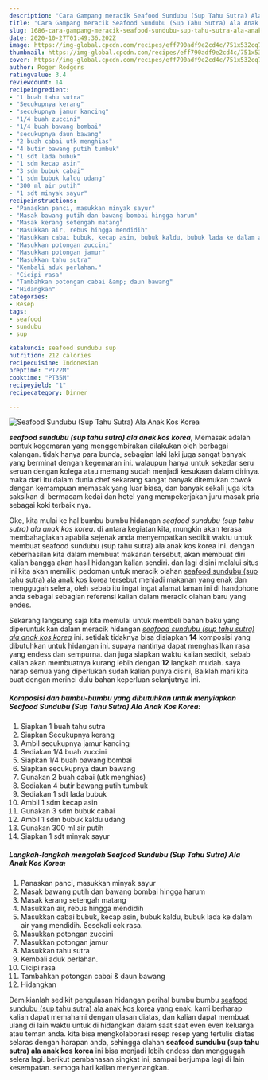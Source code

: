 ```yaml
---
description: "Cara Gampang meracik Seafood Sundubu (Sup Tahu Sutra) Ala Anak Kos Korea yang mudah"
title: "Cara Gampang meracik Seafood Sundubu (Sup Tahu Sutra) Ala Anak Kos Korea yang mudah"
slug: 1686-cara-gampang-meracik-seafood-sundubu-sup-tahu-sutra-ala-anak-kos-korea-yang-mudah
date: 2020-10-27T01:49:36.202Z
image: https://img-global.cpcdn.com/recipes/eff790adf9e2cd4c/751x532cq70/seafood-sundubu-sup-tahu-sutra-ala-anak-kos-korea-foto-resep-utama.jpg
thumbnail: https://img-global.cpcdn.com/recipes/eff790adf9e2cd4c/751x532cq70/seafood-sundubu-sup-tahu-sutra-ala-anak-kos-korea-foto-resep-utama.jpg
cover: https://img-global.cpcdn.com/recipes/eff790adf9e2cd4c/751x532cq70/seafood-sundubu-sup-tahu-sutra-ala-anak-kos-korea-foto-resep-utama.jpg
author: Roger Rodgers
ratingvalue: 3.4
reviewcount: 14
recipeingredient:
- "1 buah tahu sutra"
- "Secukupnya kerang"
- "secukupnya jamur kancing"
- "1/4 buah zuccini"
- "1/4 buah bawang bombai"
- "secukupnya daun bawang"
- "2 buah cabai utk menghias"
- "4 butir bawang putih tumbuk"
- "1 sdt lada bubuk"
- "1 sdm kecap asin"
- "3 sdm bubuk cabai"
- "1 sdm bubuk kaldu udang"
- "300 ml air putih"
- "1 sdt minyak sayur"
recipeinstructions:
- "Panaskan panci, masukkan minyak sayur"
- "Masak bawang putih dan bawang bombai hingga harum"
- "Masak kerang setengah matang"
- "Masukkan air, rebus hingga mendidih"
- "Masukkan cabai bubuk, kecap asin, bubuk kaldu, bubuk lada ke dalam air yang mendidih. Sesekali cek rasa."
- "Masukkan potongan zuccini"
- "Masukkan potongan jamur"
- "Masukkan tahu sutra"
- "Kembali aduk perlahan."
- "Cicipi rasa"
- "Tambahkan potongan cabai &amp; daun bawang"
- "Hidangkan"
categories:
- Resep
tags:
- seafood
- sundubu
- sup

katakunci: seafood sundubu sup 
nutrition: 212 calories
recipecuisine: Indonesian
preptime: "PT22M"
cooktime: "PT35M"
recipeyield: "1"
recipecategory: Dinner

---
```



![Seafood Sundubu (Sup Tahu Sutra) Ala Anak Kos Korea](https://img-global.cpcdn.com/recipes/eff790adf9e2cd4c/751x532cq70/seafood-sundubu-sup-tahu-sutra-ala-anak-kos-korea-foto-resep-utama.jpg)

<b><i>seafood sundubu (sup tahu sutra) ala anak kos korea</i></b>, Memasak adalah bentuk kegemaran yang menggembirakan dilakukan oleh berbagai kalangan. tidak hanya para bunda, sebagian laki laki juga sangat banyak yang berminat dengan kegemaran ini. walaupun hanya untuk sekedar seru seruan dengan kolega atau memang sudah menjadi kesukaan dalam dirinya. maka dari itu dalam dunia chef sekarang sangat banyak ditemukan cowok dengan kemampuan memasak yang luar biasa, dan banyak sekali juga kita saksikan di bermacam kedai dan hotel yang mempekerjakan juru masak pria sebagai koki terbaik nya.



Oke, kita mulai ke hal bumbu bumbu hidangan <i>seafood sundubu (sup tahu sutra) ala anak kos korea</i>. di antara kegiatan kita, mungkin akan terasa membahagiakan apabila sejenak anda menyempatkan sedikit waktu untuk membuat seafood sundubu (sup tahu sutra) ala anak kos korea ini. dengan keberhasilan kita dalam membuat makanan tersebut, akan membuat diri kalian bangga akan hasil hidangan kalian sendiri. dan lagi disini melalui situs ini kita akan memiliki pedoman untuk meracik olahan <u>seafood sundubu (sup tahu sutra) ala anak kos korea</u> tersebut menjadi makanan yang enak dan menggugah selera, oleh sebab itu ingat ingat alamat laman ini di handphone anda sebagai sebagian referensi kalian dalam meracik olahan baru yang endes.


Sekarang langsung saja kita memulai untuk membeli bahan baku yang diperuntuk kan dalam meracik hidangan <u><i>seafood sundubu (sup tahu sutra) ala anak kos korea</i></u> ini. setidak tidaknya bisa disiapkan <b>14</b> komposisi yang dibutuhkan untuk hidangan ini. supaya nantinya dapat menghasilkan rasa yang endess dan sempurna. dan juga siapkan waktu kalian sedikit, sebab kalian akan membuatnya kurang lebih dengan <b>12</b> langkah mudah. saya harap semua yang diperlukan sudah kalian punya disini, Baiklah mari kita buat dengan merinci dulu bahan keperluan selanjutnya ini.

<!--inarticleads1-->

##### Komposisi dan bumbu-bumbu yang dibutuhkan untuk menyiapkan Seafood Sundubu (Sup Tahu Sutra) Ala Anak Kos Korea:

1. Siapkan 1 buah tahu sutra
1. Siapkan Secukupnya kerang
1. Ambil secukupnya jamur kancing
1. Sediakan 1/4 buah zuccini
1. Siapkan 1/4 buah bawang bombai
1. Siapkan secukupnya daun bawang
1. Gunakan 2 buah cabai (utk menghias)
1. Sediakan 4 butir bawang putih tumbuk
1. Sediakan 1 sdt lada bubuk
1. Ambil 1 sdm kecap asin
1. Gunakan 3 sdm bubuk cabai
1. Ambil 1 sdm bubuk kaldu udang
1. Gunakan 300 ml air putih
1. Siapkan 1 sdt minyak sayur




<!--inarticleads2-->

##### Langkah-langkah mengolah Seafood Sundubu (Sup Tahu Sutra) Ala Anak Kos Korea:

1. Panaskan panci, masukkan minyak sayur
1. Masak bawang putih dan bawang bombai hingga harum
1. Masak kerang setengah matang
1. Masukkan air, rebus hingga mendidih
1. Masukkan cabai bubuk, kecap asin, bubuk kaldu, bubuk lada ke dalam air yang mendidih. Sesekali cek rasa.
1. Masukkan potongan zuccini
1. Masukkan potongan jamur
1. Masukkan tahu sutra
1. Kembali aduk perlahan.
1. Cicipi rasa
1. Tambahkan potongan cabai &amp; daun bawang
1. Hidangkan




Demikianlah sedikit pengulasan hidangan perihal bumbu bumbu <u>seafood sundubu (sup tahu sutra) ala anak kos korea</u> yang enak. kami berharap kalian dapat memahami dengan ulasan diatas, dan kalian dapat membuat ulang di lain waktu untuk di hidangkan dalam saat saat even even keluarga atau teman anda. kita bisa mengkolaborasi resep resep yang tertulis diatas selaras dengan harapan anda, sehingga olahan <b>seafood sundubu (sup tahu sutra) ala anak kos korea</b> ini bisa menjadi lebih endess dan menggugah selera lagi. berikut pembahasan singkat ini, sampai berjumpa lagi di lain kesempatan. semoga hari kalian menyenangkan.
